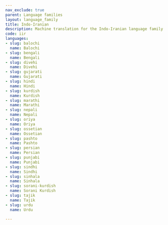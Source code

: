 ```yaml
---
nav_exclude: true
parent: Language families
layout: language_family
title: Indo-Iranian
description: Machine translation for the Indo-Iranian language family
code: iir
languages:
- slug: balochi
  name: Balochi
- slug: bengali
  name: Bengali
- slug: divehi
  name: Divehi
- slug: gujarati
  name: Gujarati
- slug: hindi
  name: Hindi
- slug: kurdish
  name: Kurdish
- slug: marathi
  name: Marathi
- slug: nepali
  name: Nepali
- slug: oriya
  name: Oriya
- slug: ossetian
  name: Ossetian
- slug: pashto
  name: Pashto
- slug: persian
  name: Persian
- slug: punjabi
  name: Punjabi
- slug: sindhi
  name: Sindhi
- slug: sinhala
  name: Sinhala
- slug: sorani-kurdish
  name: Sorani Kurdish
- slug: tajik
  name: Tajik
- slug: urdu
  name: Urdu

---
```


